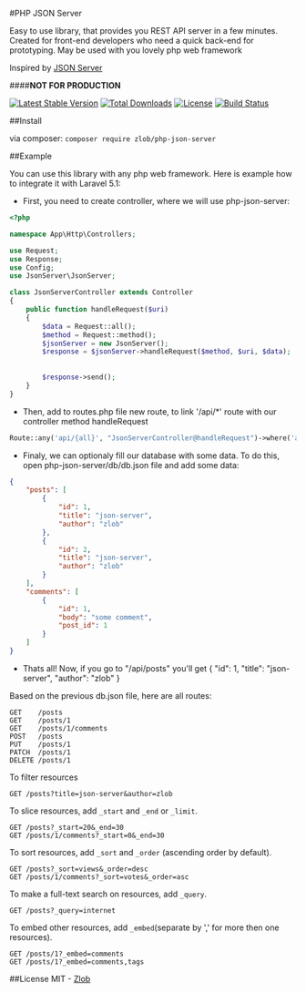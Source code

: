 
#PHP JSON Server

Easy to use library, that provides you REST API server in a few minutes.
Created for front-end developers who need a quick back-end for prototyping.
May be used with you lovely php web framework

Inspired by [JSON Server](https://github.com/typicode/json-server) 

####**NOT FOR PRODUCTION**

[![Latest Stable Version](https://poser.pugx.org/zlob/php-json-server/v/stable)](https://packagist.org/packages/zlob/php-json-server) 
[![Total Downloads](https://poser.pugx.org/zlob/php-json-server/downloads)](https://packagist.org/packages/zlob/php-json-server)
[![License](https://poser.pugx.org/zlob/php-json-server/license)](https://packagist.org/packages/zlob/php-json-server)
[![Build Status](https://travis-ci.org/Zlob/php-json-server.svg?branch=master)](https://travis-ci.org/Zlob/php-json-server)

##Install

via composer: ```composer require zlob/php-json-server```

##Example

You can use this library with any php web framework. Here is example how to integrate it with Laravel 5.1:

* First, you need to create controller, where we will use php-json-server:

``` php
<?php

namespace App\Http\Controllers;

use Request;
use Response;
use Config;
use JsonServer\JsonServer;

class JsonServerController extends Controller
{
    public function handleRequest($uri)
    {
        $data = Request::all();                                             //request data
        $method = Request::method();                                        //request method
        $jsonServer = new JsonServer();                                     //create new JsonServer instance
        $response = $jsonServer->handleRequest($method, $uri, $data);       //handle request
                                                                            //return Symfony\Component\HttpFoundation\Response
                                                                            //object with content, status and headers
        $response->send();                                                  //send response
    }
}
```
* Then, add to routes.php file new route, to link '/api/*' route with our controller method handleRequest
``` php
Route::any('api/{all}', "JsonServerController@handleRequest")->where('all', '.*');
```
* Finaly, we can optionaly fill our database with some data. To do this, open php-json-server/db/db.json file and add some data:
``` json
{
    "posts": [
        {
            "id": 1,
            "title": "json-server",
            "author": "zlob"
        },
        {
            "id": 2,
            "title": "json-server",
            "author": "zlob"
        }
    ],
    "comments": [
        {
            "id": 1,
            "body": "some comment",
            "post_id": 1
        }
    ]
}
```
* Thats all! Now, if you go to "/api/posts" you'll get
{ "id": 1, "title": "json-server", "author": "zlob" }

Based on the previous db.json file, here are all routes:
```
GET    /posts
GET    /posts/1
GET    /posts/1/comments
POST   /posts
PUT    /posts/1
PATCH  /posts/1
DELETE /posts/1
```

To filter resources

```
GET /posts?title=json-server&author=zlob
```

To slice resources, add `_start` and `_end` or `_limit`.

```
GET /posts?_start=20&_end=30
GET /posts/1/comments?_start=0&_end=30
```

To sort resources, add `_sort` and `_order` (ascending order by default).

```
GET /posts?_sort=views&_order=desc
GET /posts/1/comments?_sort=votes&_order=asc
```

To make a full-text search on resources, add `_query`.

```
GET /posts?_query=internet
```

To embed other resources, add `_embed`(separate by ',' for more then one resources).

```
GET /posts/1?_embed=comments
GET /posts/1?_embed=comments,tags
```
##License
MIT - [Zlob](https://github.com/zlob)
